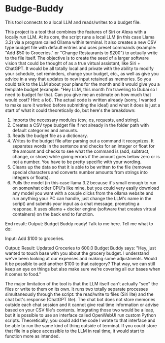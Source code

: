 # Budge-Buddy
This tool connects to a local LLM and reads/writes to a budget file.

This project is a tool that combines the features of Siri or Alexa with a locally run LLM. At its core, the script runs a local LLM (in this case Llama 3.2) via a program called Ollama within terminal. It also creates a new CSV type budget file with default entries and uses preset commands (example: "Add $50 to Groceries." or "Change Restaurants to $200") to actually write to the file itself.
The objective is to create the seed of a larger software vision that could be thought of as a true virtual assistant, like Siri + ChatGPT. It would be all totally local and private with the ability to modify your schedule, set reminders, change your budget, etc., as well as give you advice in a way that updates to new input retained as memories. So you could talk to the LLM about your plans for the month and it would give you a template budget (example: "Hey LLM, this month I'm traveling to Dubai so I need to budget for that. Can you give me an estimate on how much that would cost? Hint: a lot).
The actual code is written already (sorry, I wanted to make sure it worked before submitting the idea!) and what it does is just a start of what it could theoretically do, but here's the breakdown:

1. Imports the necessary modules (csv, os, requests, and string).
2. Creates a CSV type budget file if not already in the folder path with default categories and amounts.
3. Reads the budget file as a dictionary.
4. Writes to the budget file after parsing out a command it recognizes. It separates words in the sentence and checks for an integer or float for the amount and checks to see what the command is (add, subtract, change, or show) while giving errors if the amount goes below zero or is not a number. You have to be pretty specific with your wording.
5. Cleans up the data so that it is able to be written to the file (removes special characters and converts number amounts from strings into integers or floats).
6. Pulls the model (in this case llama 3.2 because it's small enough to run on somewhat older CPU's like mine, but you could very easily download any model you want with a couple clicks from the ollama website and run anything your PC can handle, just change the LLM's name in the script) and submits your input as a chat message, prompting a response. It uses ollama + docker engine (software that creates virtual containers) on the back end to function.


End result:
Output:
Budget Buddy ready! Talk to me here.
Tell me what to do: 

Input:
Add $100 to groceries.

Output:
Result: Updated Groceries to 600.0
Budget Buddy says: "Hey, just wanted to touch base with you about the grocery budget. I understand we've been looking at our expenses and making some adjustments. Would it be possible to add another $100 to that category? That way, we can still keep an eye on things but also make sure we're covering all our bases when it comes to food."


The major limitation of the tool is that the LLM itself can't actually "see" the files or write to them on its own. It runs two totally separate processes simultaneously through the script: the read/write to files (Siri lite) and the chat bot's response (ChatGPT lite). The chat bot does not store memories outside each chat session and it cannot give real time information or advise based on your CSV file's contents. Integrating those two would be a leap, but it is possible to use an interface called OpenWebUI run custom Python scripts. Theoretically, you could add the code I wrote to that interface and be able to run the same kind of thing outside of terminal. If you could store that file in a place accessible to the LLM in real time, it would start to function more as intended.
